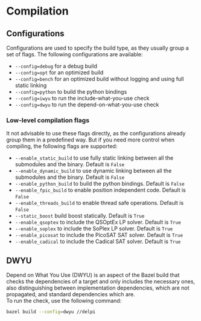 # Compilation

## Configurations

Configurations are used to specify the build type, as they usually group a set of flags.
The following configurations are available:

- `--config=debug` for a debug build
- `--config=opt` for an optimized build
- `--config=bench` for an optimized build without logging and using full static linking
- `--config=python` to build the python bindings
- `--config=iwyu` to run the include-what-you-use check
- `--config=dwyu` to run the depend-on-what-you-use check

### Low-level compilation flags

It not advisable to use these flags directly, as the configurations already group them in a predefined way.
But if you need more control when compiling, the following flags are supported:

- `--enable_static_build` to use fully static linking between all the submodules and the binary. Default is `False`
- `--enable_dynamic_build` to use dynamic linking between all the submodules and the binary. Default is `False`
- `--enable_python_build` to build the python bindings. Default is `False`
- `--enable_fpic_build` to enable position independent code. Default is `False`
- `--enable_threads_build` to enable thread safe operations. Default is `False`
- `--static_boost` build boost statically. Default is `True`
- `--enable_qsoptex` to include the QSOptEx LP solver. Default is `True`
- `--enable_soplex` to include the SoPlex LP solver. Default is `True`
- `--enable_picosat` to include the PicoSAT SAT solver. Default is `True`
- `--enable_cadical` to include the Cadical SAT solver. Default is `True`

## DWYU

Depend on What You Use (DWYU) is an aspect of the Bazel build that checks the dependencies of a target and only includes the necessary ones, also distinguishing between implementation dependencies, which are not propagated, and standard dependencies which are.  
To run the check, use the following command:

```bash
bazel build --config=dwyu //delpi
```
